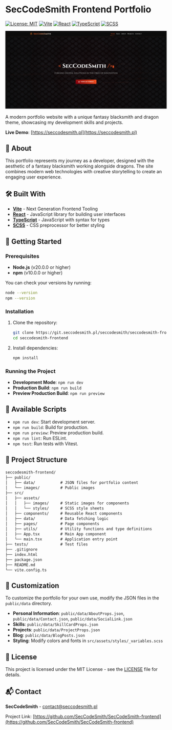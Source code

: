 # SecCodeSmith Frontend Portfolio

[![License: MIT](https://img.shields.io/badge/License-MIT-yellow.svg)](https://opensource.org/licenses/MIT)
[![Vite](https://img.shields.io/badge/Vite-646CFF?logo=vite&logoColor=white)](https://vitejs.dev/)
[![React](https://img.shields.io/badge/React-20232A?logo=react&logoColor=61DAFB)](https://reactjs.org/)
[![TypeScript](https://img.shields.io/badge/TypeScript-007ACC?logo=typescript&logoColor=white)](https://www.typescriptlang.org/)
[![SCSS](https://img.shields.io/badge/SCSS-CC6699?logo=sass&logoColor=white)](https://sass-lang.com/)

![Image](./public/images/SecCodeSmithFrontProj/Main.png)

A modern portfolio website with a unique fantasy blacksmith and dragon theme, showcasing my development skills and projects.

**Live Demo**: [https://seccodesmith.pl](https://seccodesmith.pl)

## 🐉 About

This portfolio represents my journey as a developer, designed with the aesthetic of a fantasy blacksmith working alongside dragons. The site combines modern web technologies with creative storytelling to create an engaging user experience.

## 🛠️ Built With

- **[Vite](https://vitejs.dev/)** - Next Generation Frontend Tooling
- **[React](https://reactjs.org/)** - JavaScript library for building user interfaces
- **[TypeScript](https://www.typescriptlang.org/)** - JavaScript with syntax for types
- **[SCSS](https://sass-lang.com/)** - CSS preprocessor for better styling

## 🚀 Getting Started

### Prerequisites

- **Node.js** (v20.0.0 or higher)
- **npm** (v10.0.0 or higher)

You can check your versions by running:
```bash
node --version
npm --version
```

### Installation

1.  Clone the repository:
    ```bash
    git clone https://git.seccodesmith.pl/seccodesmith/seccodesmith-frontend.git
    cd seccodesmith-frontend
    ```
2.  Install dependencies:
    ```bash
    npm install
    ```

### Running the Project

-   **Development Mode**: `npm run dev`
-   **Production Build**: `npm run build`
-   **Preview Production Build**: `npm run preview`

## 🧪 Available Scripts

-   `npm run dev`: Start development server.
-   `npm run build`: Build for production.
-   `npm run preview`: Preview production build.
-   `npm run lint`: Run ESLint.
-   `npm test`: Run tests with Vitest.

## 📁 Project Structure

```
seccodesmith-frontend/
├── public/
│   ├── data/           # JSON files for portfolio content
│   └── images/         # Public images
├── src/
│   ├── assets/
│   │   ├── images/     # Static images for components
│   │   └── styles/     # SCSS style sheets
│   ├── components/     # Reusable React components
│   ├── data/           # Data fetching logic
│   ├── pages/          # Page components
│   ├── utils/          # Utility functions and type definitions
│   ├── App.tsx         # Main App component
│   └── main.tsx        # Application entry point
├── tests/              # Test files
├── .gitignore
├── index.html
├── package.json
├── README.md
└── vite.config.ts
```

## 🎨 Customization

To customize the portfolio for your own use, modify the JSON files in the `public/data` directory.

-   **Personal Information**: `public/data/AboutProps.json`, `public/data/Contact.json`, `public/data/SocialLink.json`
-   **Skills**: `public/data/SkillCardProps.json`
-   **Projects**: `public/data/ProjectProps.json`
-   **Blog**: `public/data/BlogPosts.json`
-   **Styling**: Modify colors and fonts in `src/assets/styles/_variables.scss`

## 📄 License

This project is licensed under the MIT License - see the [LICENSE](LICENSE) file for details.

## 📬 Contact

**SecCodeSmith** - [contact@seccodesmith.pl](mailto:contact@seccodesmith.pl)

Project Link: [https://github.com/SecCodeSmith/SecCodeSmith-frontend](https://github.com/SecCodeSmith/SecCodeSmith-frontend)
